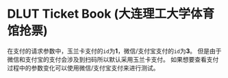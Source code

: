 # DLUT Ticket Book (大连理工大学体育馆抢票)

在支付的请求参数中，玉兰卡支付的`id`为**1**，微信/支付宝支付的`id`为**3**。
但是由于微信和支付宝的支付会涉及到扫码所以默认采用玉兰卡支付。
如果想要查看支付过程中的参数变化可以使用微信/支付宝支付来进行测试。


